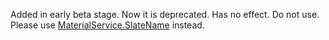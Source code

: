 Added in early beta stage. Now it is deprecated. Has no effect. Do not
use. Please use [MaterialService.SlateName](https://create.roblox.com/docs/reference/engine/classes/MaterialService#SlateName) instead.